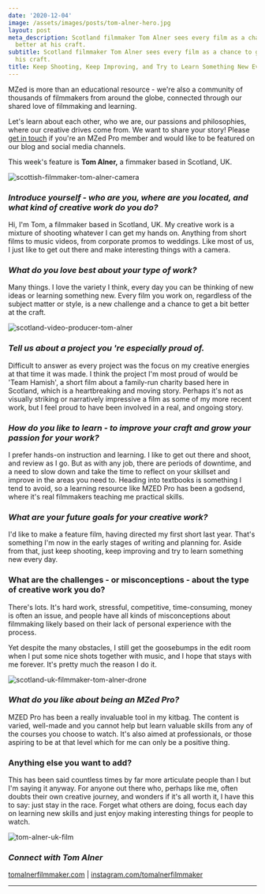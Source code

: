 ```yaml
---
date: '2020-12-04'
image: /assets/images/posts/tom-alner-hero.jpg
layout: post
meta_description: Scotland filmmaker Tom Alner sees every film as a chance to get
  better at his craft.
subtitle: Scotland filmmaker Tom Alner sees every film as a chance to get better at
  his craft.
title: Keep Shooting, Keep Improving, and Try to Learn Something New Every Day.
---
```


MZed is more than an educational resource - we're also a community of thousands of filmmakers from around the globe, connected through our shared love of filmmaking and learning.

Let's learn about each other, who we are, our passions and philosophies, where our creative drives come from. We want to share your story! Please [get in touch](http://www.mzed.com/contact-us) if you're an MZed Pro member and would like to be featured on our blog and social media channels.

This week's feature is **Tom Alner,** a fimmaker based in Scotland, UK.

![scottish-filmmaker-tom-alner-camera](https://mzed-cdn1.sfo2.cdn.digitaloceanspaces.com/images/news/scottish-filmmaker-tom-alner-camera.jpg)

### _**Introduce yourself - who are you, where are you located, and what kind of creative work do you do?**_

 

Hi, I'm Tom, a filmmaker based in Scotland, UK. My creative work is a mixture of shooting whatever I can get my hands on. Anything from short films to music videos, from corporate promos to weddings. Like most of us, I just like to get out there and make interesting things with a camera.

###  

### _**What do you love best about your type of work?**_

 

Many things. I love the variety I think, every day you can be thinking of new ideas or learning something new. Every film you work on, regardless of the subject matter or style, is a new challenge and a chance to get a bit better at the craft.

![scotland-video-producer-tom-alner](https://mzed-cdn1.sfo2.cdn.digitaloceanspaces.com/images/news/scotland-video-producer-tom-alner.jpg)

### _**Tell us about a project you 're especially proud of.**_

 

Difficult to answer as every project was the focus on my creative energies at that time it was made. I think the project I'm most proud of would be 'Team Hamish', a short film about a family-run charity based here in Scotland, which is a heartbreaking and moving story. Perhaps it's not as visually striking or narratively impressive a film as some of my more recent work, but I feel proud to have been involved in a real, and ongoing story.

 

 

### _**How do you like to learn - to improve your craft and grow your passion for your work?**_

 

I prefer hands-on instruction and learning. I like to get out there and shoot, and review as I go. But as with any job, there are periods of downtime, and a need to slow down and take the time to reflect on your skillset and improve in the areas you need to. Heading into textbooks is something I tend to avoid, so a learning resource like MZED Pro has been a godsend, where it's real filmmakers teaching me practical skills.

 

### _**What are your future goals for your creative work?**_

 

I'd like to make a feature film, having directed my first short last year. That's something I'm now in the early stages of writing and planning for. Aside from that, just keep shooting, keep improving and try to learn something new every day.

 

 

### **What are the challenges - or misconceptions - about the type of creative work you do?**

 

There's lots. It's hard work, stressful, competitive, time-consuming, money is often an issue, and people have all kinds of misconceptions about filmmaking likely based on their lack of personal experience with the process.

Yet despite the many obstacles, I still get the goosebumps in the edit room when I put some nice shots together with music, and I hope that stays with me forever. It's pretty much the reason I do it.

![scotland-uk-filmmaker-tom-alner-drone](https://mzed-cdn1.sfo2.cdn.digitaloceanspaces.com/images/news/scotland-uk-filmmaker-tom-alner-drone.jpg)

### _**What do you like about being an MZed Pro?**_

 

MZED Pro has been a really invaluable tool in my kitbag. The content is varied, well-made and you cannot help but learn valuable skills from any of the courses you choose to watch. It's also aimed at professionals, or those aspiring to be at that level which for me can only be a positive thing.

 

### **Anything else you want to add?**

 

This has been said countless times by far more articulate people than I but I'm saying it anyway. For anyone out there who, perhaps like me, often doubts their own creative journey, and wonders if it's all worth it, I have this to say: just stay in the race. Forget what others are doing, focus each day on learning new skills and just enjoy making interesting things for people to watch.

![tom-alner-uk-film](https://mzed-cdn1.sfo2.cdn.digitaloceanspaces.com/images/news/tom-alner-uk-film.jpg)

### _**Connect with Tom Alner**_

 

[tomalnerfilmmaker.com](https://www.tomalnerfilmmaker.com/) | [instagram.com/tomalnerfilmmaker](https://www.instagram.com/tomalnerfilmmaker/)

 

* * *